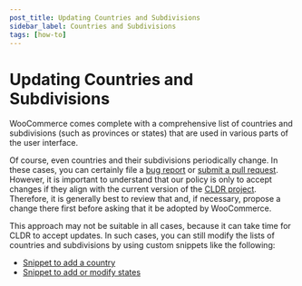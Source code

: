 ```yaml
---
post_title: Updating Countries and Subdivisions
sidebar_label: Countries and Subdivisions
tags: [how-to]
---
```


# Updating Countries and Subdivisions

WooCommerce comes complete with a comprehensive list of countries and subdivisions (such as provinces or states) that are used in various parts of the user interface.

Of course, even countries and their subdivisions periodically change. In these cases, you can certainly file a [bug report](https://github.com/woocommerce/woocommerce/issues/new?template=1-bug-report.yml) or [submit a pull request](/docs/contributor-guides/contributing). However, it is important to understand that our policy is only to accept changes if they align with the current version of the [CLDR project](https://cldr.unicode.org/). Therefore, it is generally best to review that and, if necessary, propose a change there first before asking that it be adopted by WooCommerce.

This approach may not be suitable in all cases, because it can take time for CLDR to accept updates. In such cases, you can still modify the lists of countries and subdivisions by using custom snippets like the following:

- [Snippet to add a country](/docs/getting-started/code-snippets/add-a-country)
- [Snippet to add or modify states](/docs/getting-started/code-snippets/add-or-modify-states)

